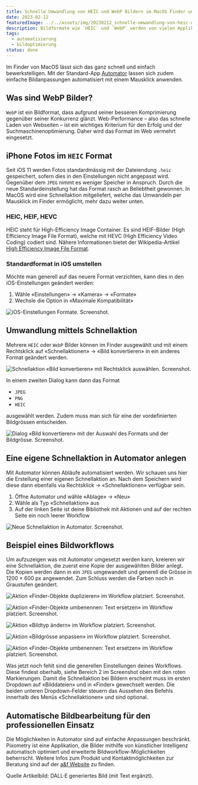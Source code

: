 ```yaml
---
title: Schnelle Umwandlung von HEIC und WebP Bildern im MacOS Finder und weitere Möglichkeiten mit Automator
date: 2023-02-12
featuredImage: ../../assets/img/20230212_schnelle-umwandlung-von-heic-und-webp-bildern-im-macos-finder-und-weitere-moeglichkeiten-mit-automator.png
description: Bildformate wie `HEIC` und `WebP` werden von vielen Applikationen noch nicht unterstützt. Daher ergeben sich immer wieder Situationen in denen man Bilder in ein `JPEG` oder `PNG` umwandeln muss.
tags:
  - automatisierung
  - bildoptimierung
status: done
---
```

Im Finder von MacOS lässt sich das ganz schnell und einfach bewerkstelligen. Mit der Standard-App [Automator](https://support.apple.com/de-ch/guide/automator/welcome/mac) lassen sich zudem einfache Bildanpassungen automatisiert mit einem Mausklick anwenden.

## Was sind WebP Bilder?

`WebP` ist ein Bildformat, dass aufgrund seiner besseren Komprimierung gegenüber seiner Konkurrenz glänzt. Web-Performance – also das schnelle Laden von Webseiten – ist ein wichtiges Kriterium für den Erfolg und der Suchmaschinenoptimierung. Daher wird das Format im Web vermehrt eingesetzt.

## iPhone Fotos im `HEIC` Format

Seit iOS 11 werden Fotos standardmässig mit der Dateiendung `.heic` gespeichert, sofern dies in den Einstellungen nicht angepasst wird. Gegenüber dem `JPEG` nimmt es weniger Speicher in Anspruch. Durch die neue Standardeinstellung hat das Format rasch an Beliebtheit gewonnen. In MacOS wird eine Schnellaktion mitgeliefert, welche das Umwandeln per Mausklick im Finder ermöglicht, mehr dazu weiter unten.

### HEIC, HEIF, HEVC

HEIC steht für High-Efficiency Image Container. Es sind HEIF-Bilder (High Efficiency Image File Format), welche mit HEVC (High Efficiency Video Coding) codiert sind. Nähere Informationen bietet der Wikipedia-Artikel [High Efficiency Image File Format](https://en.wikipedia.org/wiki/High_Efficiency_Image_File_Format).

### Standardformat in iOS umstellen

Möchte man generell auf das neuere Format verzichten, kann dies in den iOS-Einstellungen geändert werden:

1. Wähle «Einstellungen» → «Kamera» → «Formate»
2. Wechsle die Option in «Maximale Kompatibilität»

![iOS-Einstellungen Formate. Screenshot.](../../assets/img/20230212_schnelle-umwandlung-von-heic-und-webp-bildern-im-macos-finder-und-weitere-moeglichkeiten-mit-automator_1.jpeg)

## Umwandlung mittels Schnellaktion

Mehrere `HEIC` oder `WebP` Bilder können im Finder ausgewählt und mit einem Rechtsklick auf «Schnellaktionen» → «Bild konvertieren» in ein anderes Format geändert werden.

![Schnellaktion «Bild konvertieren» mit Rechtsklick auswählen. Screenshot.](../../assets/img/20230212_schnelle-umwandlung-von-heic-und-webp-bildern-im-macos-finder-und-weitere-moeglichkeiten-mit-automator_2.png)

In einem zweiten Dialog kann dann das Format

- `JPEG`
- `PNG`
- `HEIC`

ausgewählt werden. Zudem muss man sich für eine der vordefinierten Bildgrössen entscheiden.

![Dialog «Bild konvertieren» mit der Auswahl des Formats und der Bildgrösse. Screenshot.](../../assets/img/20230212_schnelle-umwandlung-von-heic-und-webp-bildern-im-macos-finder-und-weitere-moeglichkeiten-mit-automator_3.png)

## Eine eigene Schnellaktion in Automator anlegen

Mit Automator können Abläufe automatisiert werden. Wir schauen uns hier die Erstellung einer eigenen Schnellaktion an. Nach dem Speichern wird diese dann ebenfalls via Rechtsklick → «Schnellaktionen» verfügbar sein.

1. Öffne Automator und wähle «Ablage» → «Neu»
2. Wähle als Typ «Schnellaktion» aus
3. Auf der linken Seite ist deine Bibliothek mit Aktionen und auf der rechten Seite ein noch leerer Workflow

![Neue Schnellaktion in Automator. Screenshot.](../../assets/img/20230212_schnelle-umwandlung-von-heic-und-webp-bildern-im-macos-finder-und-weitere-moeglichkeiten-mit-automator_4.png)

## Beispiel eines Bildworkflows

Um aufzuzeigen was mit Automator umgesetzt werden kann, kreieren wir eine Schnellaktion, die zuerst eine Kopie der ausgewählten Bilder anlegt. Die Kopien werden dann in ein `JPEG` umgewandelt und generell die Grösse in 1200 × 600 px angewendet. Zum Schluss werden die Farben noch in Graustufen geändert.

![Aktion «Finder-Objekte duplizieren» im Workflow platziert. Screenshot.](../../assets/img/20230212_schnelle-umwandlung-von-heic-und-webp-bildern-im-macos-finder-und-weitere-moeglichkeiten-mit-automator_5.png)

![Aktion «Finder-Objekte umbenennen: Text ersetzen» im Workflow platziert. Screenshot.](../../assets/img/20230212_schnelle-umwandlung-von-heic-und-webp-bildern-im-macos-finder-und-weitere-moeglichkeiten-mit-automator_6.png)

![Aktion «Bildtyp ändern» im Workflow platziert. Screenshot.](../../assets/img/20230212_schnelle-umwandlung-von-heic-und-webp-bildern-im-macos-finder-und-weitere-moeglichkeiten-mit-automator_7.png)

![Aktion «Bildgrösse anpassen» im Workflow platziert. Screenshot.](../../assets/img/20230212_schnelle-umwandlung-von-heic-und-webp-bildern-im-macos-finder-und-weitere-moeglichkeiten-mit-automator_8.png)

![Aktion «Finder-Objekte umbenennen: Text ersetzen» im Workflow platziert. Screenshot.](../../assets/img/20230212_schnelle-umwandlung-von-heic-und-webp-bildern-im-macos-finder-und-weitere-moeglichkeiten-mit-automator_9.png)

Was jetzt noch fehlt sind die generellen Einstellungen deines Workflows. Diese findest oberhalb, siehe Bereich 2 im Screenshot oben mit den roten Markierungen. Damit die Schnellaktion bei Bildern erscheint muss im ersten Dropdown auf «Bilddateien» und in «Finder» gewechselt werden. Die beiden unteren Dropdown-Felder steuern das Aussehen des Befehls innerhalb des Menüs «Schnellaktionen» und sind optional.

## Automatische Bildbearbeitung für den professionellen Einsatz

Die Möglichkeiten in Automator sind auf einfache Anpassungen beschränkt. Pixometry ist eine Applikation, die Bilder mithilfe von künstlicher Intelligenz automatisch optimiert und erweiterte Bildworkflow-Möglichkeiten beherrscht. Weitere Infos zum Produkt und Kontaktmöglichkeiten zur Beratung sind auf der [a&f Website](https://www.a-f.ch/produkte/pixometry/) zu finden.

Quelle Artikelbild: DALL·E generiertes Bild (mit Text ergänzt).
